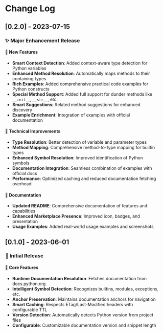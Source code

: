 # Change Log

## [0.2.0] - 2023-07-15

### ✨ **Major Enhancement Release**

#### 🚀 **New Features**

- **Smart Context Detection**: Added context-aware type detection for Python variables
- **Enhanced Method Resolution**: Automatically maps methods to their
  containing types
- **Rich Examples**: Added comprehensive practical code examples for Python constructs
- **Special Method Support**: Added full support for dunder methods
  like `__init__`, `__str__`, etc.
- **Smart Suggestions**: Related method suggestions for enhanced discovery
- **Example Enrichment**: Integration of examples with official documentation

#### 🔧 **Technical Improvements**

- **Type Resolution**: Better detection of variable and parameter types
- **Method Mapping**: Comprehensive method-to-type mapping for builtin types
- **Enhanced Symbol Resolution**: Improved identification of Python symbols
- **Documentation Integration**: Seamless combination of examples with official docs
- **Performance**: Optimized caching and reduced documentation fetching overhead

#### 📝 **Documentation**

- **Updated README**: Comprehensive documentation of features and capabilities
- **Enhanced Marketplace Presence**: Improved icon, badges, and presentation
- **Usage Examples**: Added real-world usage examples and screenshots

## [0.1.0] - 2023-06-01

### 🎉 **Initial Release**

#### 🌟 **Core Features**

- **Runtime Documentation Resolution**: Fetches documentation from docs.python.org
- **Intelligent Symbol Detection**: Recognizes builtins, modules, exceptions, etc.
- **Anchor Preservation**: Maintains documentation anchors for navigation
- **Smart Caching**: Respects ETag/Last-Modified headers with configurable TTL
- **Version Detection**: Automatically detects Python version from project files
- **Configurable**: Customizable documentation version and snippet length
